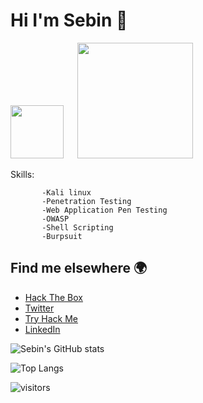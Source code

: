 <!--
**0xSebin/0xSebin** is a ✨ _special_ ✨ repository because its `README.md` (this file) appears on your GitHub profile.

Here are some ideas to get you started:
-->
# **Hi I'm Sebin 👋**

<a href="https://www.tryhackme.com/p/0xSebin"><img width="85px" src="https://assets.tryhackme.com/img/logo/tryhackme_logo_full.svg"></a> &emsp; <a href="https://www.hackthebox.eu/home/users/profile/140940"><img width="185x" src="https://app.hackthebox.eu/images/logos/logo-htb.svg"></a>






   Skills: 
           
           -Kali linux
           -Penetration Testing
           -Web Application Pen Testing
           -OWASP
           -Shell Scripting
           -Burpsuit
 
## Find me elsewhere 🌍



- [Hack The Box](https://app.hackthebox.eu/profile/140940)
- [Twitter](https://twitter.com/sebinthomas99)
- [Try Hack Me](https://tryhackme.com/p/0xSebin)
- [LinkedIn](https://www.linkedin.com/in/sebin-thomas/)
   
![Sebin's GitHub stats](https://github-readme-stats.vercel.app/api?username=0xSebin&show_icons=true&theme=radical)


![Top Langs](https://github-readme-stats.vercel.app/api/top-langs/?username=0xSebin&title_color=005932&icon_color=354c33&text_color=80a26f&bg_color=bcecb9&layout=compact&hide=css)

![visitors](https://visitor-badge.laobi.icu/badge?page_id=0xSebin)









